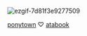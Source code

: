 ![ezgif-7d81f3e9277509](https://github.com/user-attachments/assets/009e7390-8a7f-497d-9003-a9791d0ffe07)

[ponytown](https://rentry.co/hokko) ♡ [atabook](https://218.atabook.org)
